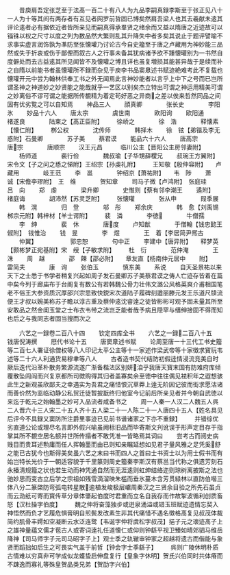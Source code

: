 <!-- { "loadSidebar": true } -->
　　昔庾肩吾定张芝至于法髙一百二十有八人为九品李嗣真録李斯至于张正见八十一人为十等其间有两存者有互见者网罗前哲固已博矣然肩吾梁人也其去羲献未逺其评论逺者必有据依近者皆所亲见而嗣真得承羣贤之绪余而又益以隋唐之近迹故可以锱铢以权之尺寸以度之列为数品然大繁则乱其升降失中者多矣其说止于题评譬喻不求事实虚言润饰孰为凖防至张懐瓘乃讨论古今自史籀至于唐之卢藏用为神妙能三品然或失于折衷或伤于鄙俚而叙古人之行事未备其犹病诸予欲不踵懐瓘别为一书然自度僻处而去古益逺其所见闻皆不及懐瓘之博且详也虽复増损其能甚异哉于是续而补之自隋以前能书者虽懐瓘所不録而杂见于庾李书品窦臮述书赋迹絶难考此不复载也懐瓘开元中尝为翰林供奉工书之外无闻焉此言神妙能者以言乎上中下之号而已岂所谓圣神之神道妙之妙贤能之能哉就乎一艺区以别矣杰立特出可谓之神运用精美可谓之妙离俗不谬可谓之能据所传覩精为着定茍好恶之异商之差以俟来哲然同品之间固有优劣覧之可以自知焉
　　神品三人
　　顔真卿　　　　张长史　　　　李阳氷
　　妙品十六人
　　唐太宗　　　　虞世南　　　　欧阳询
　　欧阳通　　　　禇遂良　　　　陆柬之【髙正臣附】
　　徐峤之　　　　徐　浩　　　　释懐素【懐仁附】
　　桞公权　　　　沈传师　　　　韩择木
　　徐　铉【弟锴及李无惑附】石曼卿　　　　苏子美
　　蔡君谟
　　能品六十六人
　　唐髙宗　　　　唐宗　　　　唐顺宗
　　汉王元昌　　　临川公主【晋阳公主房邻妻附】
　　杨师道　　　　裴行俭　　　　魏叔瑜【子华甥薛稷兄
　　叔琬王方翼附】　　　　宋令文【子之问之愻之悌附】王绍宗【孙虔礼附】
　　王知敬【殷仲容附】　　卢藏用　　　　岐王范
　　李　邕　　　　钟绍京【萧祐附】　　韦　陟
　　萧　诚【宋儋李璆附】　王　维　　　　贺知章
　　司马子微【卢鸿附】　张庭珪　　　　吕　向
　　郑　虔　　　　梁升卿　　　　史惟则【蔡有邻李潮王
　　遹附】　　　　　　禇庭诲　　　　胡沛然【苏灵芝附】
　　张懐瓘　　　　张从申　　　　叚季展
　　韩　滉　　　　归　登　　　　邬　彤
　　郑余庆　　　　韩　愈【刘禹锡桞宗元附】韩梓材【羊士谔附】
　　裴　潾　　　　李徳　　　　牛僧孺
　　李　绅　　　　裴　休　　　　唐度
　　卢知猷　　　　于僧翰【钱忠懿王俶附】　钱惟治
　　钱　昱　　　　李　煜　　　　王　着【李居简尹熈古
　　仲翼】　　　　　　郭忠恕　　　　句中正
　　李建中【唐异附】　　释梦英【颢彬梦正宛基附】宋　绶【子敏求附】
　　杜　衍　　　　范仲淹　　　　王　洙
　　周　越　　　　邵　餗【邵必附】　　章友直【杨南仲元居中
　　附】　　　　　　雷简夫　　　　康　询
　　张伯玉　　　　慎东美
　　系说
　　自天圣景祐以来天下之士悉于书学者稍复兴起如周子发石曼卿苏子美蔡君谟之俦人亡迹存皆着在篇中矣今列于廊庙布于台阁复有数公有若韩魏公骨力壮伟文潞公风格英爽介甫相国笔老不俗王大参资质沉厚邵兴宗思致快鋭宋次道陆子履碑刻遒丽滕元发王乐道尺牍流便王才叔以婉美称苏子瞻以淳古重及蔡仲逺沈睿逹之徒皆彬彬可观予固未量其所至安敢品之然金闺玉堂之士布衣韦带之流岂乏能者哉予病且隠罕与缙绅接固不得而知也后之与我同志者固当搜而次之





　　六艺之一録卷二百八十四
　　钦定四库全书
　　六艺之一録二百八十五　　钱唐倪涛撰
　　厯代书论十五
　　唐窦臮述书赋
　　论周至唐一十三代工书史籀等二百七人署证徐僧权等八人印记太平公主等十一家述作梁武帝等十家徴求寳玩韦述等二十六人利通货易穆聿等八人
　　古者造书契代结防初假逹情浸流竞美自时厥后迭代沿革朴散务繁源流遂广渐备楷法区别妍洎乎我唐天寳末国有防难府库倾覆散坠闾阎而兴复京都所司徴购得其归者盖寡矣余至徳中往往偶见袪积年之遐想骇此生之新观虽欣鄙夫之幸遇实为吾君之痛惜恨沉草莽上逹无阶因记彼而衒求愿沽诸而善价然为监临动静公私贸迁徒暂披翫终归他室今记前后所亲见者并今朝自武徳以来迄于乾元之始翰墨之妙可入品流者咸备书之
　　周一人秦一人汉二人魏五人呉二人晋六十三人宋二十五人齐十五人梁二十一人陈二十一人唐四十五人【姓名具见后评今不具録又窦防所注爵里事迹已见前书谱诸家之下亦不重録】
　　并错综优劣直道公论或理尽名言即外假兴喻虽阙标旧品而毕寄斯文刋讹误于形声定目存于指掌其所不覩空居名额并世所传搨者不敢凭准一皆略焉其词曰
　　尝考古而阅史病贱目而贵耳述勲庸而任人挥翰墨而由已则知亲瞩延想如见君子量风雅之足凭奚舒之能已古犹今也斯得美矣虽六艺之末曰书而四人之首曰士书资士以为用士假书而有始岂特长光价于一朝适容貌于千里篆则周史籀秦李斯汉有蔡邕当代称之俱遗芳刻石永播清规籀之状也若生动而神凭通自然而无涯逺则虹绅结络迩则琼树离披斯之法也驰妙思而变古立后学之宗祖如残雪滴溜映朱槛而垂氷蔓木含芳贯緑林以直防伯喈三体八分二篆棨防弯弧电转星散逾植发峻极层巘周秦汉之三贤余目验之所先石虽贞而云泐纸可寄而寳传草分章体肇起伯度时君重而立名自我存而作故掣波循利创质畜怒【汉杜操字伯度】
　　魏之仲将奋藻独步或迸泉涌溢或错玉班赋迹遗情忘契入神悟然而负才艺履危惧膏明自煎鬓发改素生非其代痛惜不遇名徴格髙复见叔茂体裁简约肌骨丰嫮如空凝断云水泛连鹭【韦诞字仲将虞松字叔茂】挹子元之瓌迹髙子上之雄神量蕴文儒才苞古人或寄词逹礼任道懐仁或仰则钟繇平视卫臻如晴郊驷马维岳降神【司马师字子元司马昭字子上】观士季之轨辙审钟家之超越将遗古而偕能与象贤而蹈拙如后生之可畏实气盖于前哲【钟会字士季繇子】
　　呉则广陵休明朴质古情难以穷真非可学成似龙蠖蛰启伸盘复行【皇象字休明】贺氏兴伯同时共体瘠而不踈逸而寡礼等殊皇贺品类兄弟【贺劭字兴伯】
